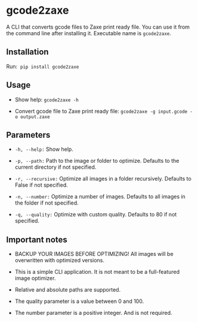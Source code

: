 # gcode2zaxe

A CLI that converts gcode files to Zaxe print ready file. You can use it from the command line after installing it. Executable name is `gcode2zaxe`.

## Installation

Run:&nbsp; ``pip install gcode2zaxe``

## Usage

* Show help: ``gcode2zaxe -h``

* Convert gcode file to Zaxe print ready file: ``gcode2zaxe -g input.gcode -o output.zaxe``

## Parameters

* ``-h, --help:`` Show help.

* ``-p, --path:`` Path to the image or folder to optimize. Defaults to the current directory if not specified.

* ``-r, --recursive:`` Optimize all images in a folder recursively. Defaults to False if not specified.

* ``-n, --number:`` Optimize a number of images. Defaults to all images in the folder if not specified.

* ``-q, --quality:`` Optimize with custom quality. Defaults to 80 if not specified.

## Important notes

* BACKUP YOUR IMAGES BEFORE OPTIMIZING! All images will be overwritten with optimized versions.

* This is a simple CLI application. It is not meant to be a full-featured image optimizer.

* Relative and absolute paths are supported.

* The quality parameter is a value between 0 and 100.

* The number parameter is a positive integer. And is not required.